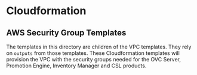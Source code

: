 # Cloudformation
## AWS Security Group Templates
The templates in this directory are children of the VPC templates.  They rely on `outputs` from those templates.  These Cloudformation templates will provision the VPC with the security groups needed for the OVC Server, Promotion Engine, Inventory Manager and CSL products.
